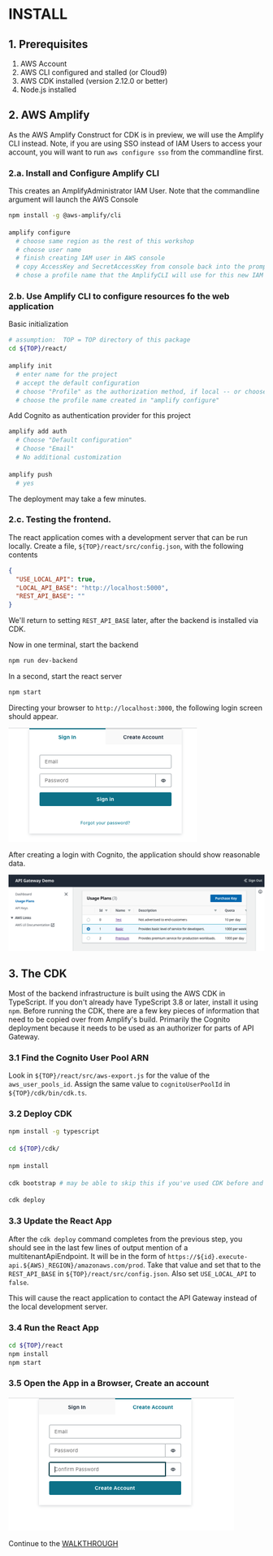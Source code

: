 # INSTALL

## 1. Prerequisites

1. AWS Account
2. AWS CLI configured and stalled (or Cloud9)
3. AWS CDK installed (version 2.12.0 or better)
3. Node.js installed

## 2. AWS Amplify

As the AWS Amplify Construct for CDK is in preview, we will use the Amplify CLI instead. Note, if you are using SSO instead of IAM Users to access your account, you will want to run `aws configure sso` from the commandline first.

### 2.a. Install and Configure Amplify CLI

This creates an AmplifyAdministrator IAM User.  Note that the commandline argument will launch the AWS Console

```bash
npm install -g @aws-amplify/cli

amplify configure
  # choose same region as the rest of this workshop
  # choose user name
  # finish creating IAM user in AWS console
  # copy AccessKey and SecretAccessKey from console back into the prompt
  # chose a profile name that the AmplifyCLI will use for this new IAM user
```

### 2.b. Use Amplify CLI to configure resources fo the web application

Basic initialization 
```bash
# assumption:  TOP = TOP directory of this package
cd ${TOP}/react/ 

amplify init
  # enter name for the project
  # accept the default configuration
  # choose "Profile" as the authorization method, if local -- or choose AWS Access Keys (Cloud9)
  # choose the profile name created in "amplify configure"
```

Add Cognito as authentication provider for this project
```bash
amplify add auth
  # Choose "Default configuration"
  # Choose "Email"
  # No additional customization

amplify push
  # yes
```

The deployment may take a few minutes. 

### 2.c. Testing the frontend.

The react application comes with a development server that can be run locally. Create a file, `${TOP}/react/src/config.json`, with the following contents 
```json
{
  "USE_LOCAL_API": true,
  "LOCAL_API_BASE": "http://localhost:5000",
  "REST_API_BASE": ""
}
```
We'll return to setting `REST_API_BASE` later, after the backend is installed via CDK.


Now in one terminal, start the backend
```bash
npm run dev-backend
```

In a second, start the react server
```bash
npm start
```

Directing your browser to `http://localhost:3000`, the following login screen should appear. 

![Amplify Login Screen](/assets/images/amplify-login.png)

After creating a login with Cognito, the application should show reasonable data. 

![Sample Application with sample data](/assets/images/react-local-server.png)

## 3. The CDK

Most of the backend infrastructure is built using the AWS CDK in TypeScript.  If you don't already have TypeScript 3.8 or later, install it using `npm`.  Before running the CDK, there are a few key pieces of information that need to be copied over from Amplify's build.  Primarily the Cognito deployment because it needs to be used as an authorizer for parts of API Gateway.

### 3.1 Find the Cognito User Pool ARN

Look in `${TOP}/react/src/aws-export.js` for the value of the `aws_user_pools_id`.  Assign the same value to `cognitoUserPoolId` in `${TOP}/cdk/bin/cdk.ts`.

### 3.2 Deploy CDK

```bash
npm install -g typescript

cd ${TOP}/cdk/

npm install

cdk bootstrap # may be able to skip this if you've used CDK before and infrastructure (e.g. CDK staging bucket) is already initialized 

cdk deploy
```
### 3.3 Update the React App

After the `cdk deploy` command completes from the previous step, you should see in the last few lines of output mention of a multitenantApiEndpoint.  It will be in the form of `https://${id}.execute-api.${AWS)_REGION}/amazonaws.com/prod`.  Take that value and set that to the `REST_API_BASE` in `${TOP}/react/src/config.json`.  Also set `USE_LOCAL_API` to `false`.

This will cause the react application to contact the API Gateway instead of the local development server.

### 3.4 Run the React App

```bash
cd ${TOP}/react
npm install
npm start
```

### 3.5 Open the App in a Browser, Create an account

![Amplify Create Account](assets/images/amplify-create.png)


Continue to the [WALKTHROUGH](./WALKTHROUGH.md)